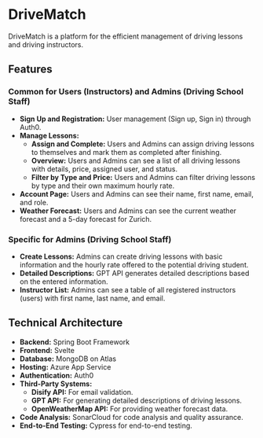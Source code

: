 # DriveMatch

DriveMatch is a platform for the efficient management of driving lessons and driving instructors.

## Features

### Common for Users (Instructors) and Admins (Driving School Staff)

- **Sign Up and Registration:** User management (Sign up, Sign in) through Auth0.
- **Manage Lessons:**
  - **Assign and Complete:** Users and Admins can assign driving lessons to themselves and mark them as completed after finishing.
  - **Overview:** Users and Admins can see a list of all driving lessons with details, price, assigned user, and status.
  - **Filter by Type and Price:** Users and Admins can filter driving lessons by type and their own maximum hourly rate.
- **Account Page:** Users and Admins can see their name, first name, email, and role.
- **Weather Forecast:** Users and Admins can see the current weather forecast and a 5-day forecast for Zurich.

### Specific for Admins (Driving School Staff)

- **Create Lessons:** Admins can create driving lessons with basic information and the hourly rate offered to the potential driving student.
- **Detailed Descriptions:** GPT API generates detailed descriptions based on the entered information.
- **Instructor List:** Admins can see a table of all registered instructors (users) with first name, last name, and email.

## Technical Architecture

- **Backend:** Spring Boot Framework
- **Frontend:** Svelte
- **Database:** MongoDB on Atlas
- **Hosting:** Azure App Service
- **Authentication:** Auth0
- **Third-Party Systems:**
  - **Disify API:** For email validation.
  - **GPT API:** For generating detailed descriptions of driving lessons.
  - **OpenWeatherMap API:** For providing weather forecast data.
- **Code Analysis:** SonarCloud for code analysis and quality assurance.
- **End-to-End Testing:** Cypress for end-to-end testing.

